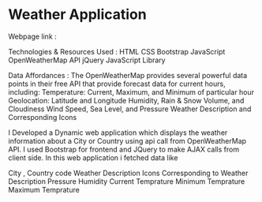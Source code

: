 # Weather Application

Webpage link : 

Technologies & Resources Used :
HTML
CSS
Bootstrap
JavaScript
OpenWeatherMap API
jQuery JavaScript Library


Data Affordances :
The OpenWeatherMap provides several powerful data points in their free API that provide forecast data for current hours, including:
Temperature: Current, Maximum, and Minimum of particular hour
Geolocation: Latitude and Longitude
Humidity, Rain & Snow Volume, and Cloudiness
Wind Speed, Sea Level, and Pressure
Weather Description and Corresponding Icons


I Developed a Dynamic web application which displays the weather information about a City or Country using api call from OpenWeatherMap API.
I used Bootstrap for frontend and JQuery to make AJAX calls from client side.
In this web application i fetched data like 

City , Country code
Weather Description 
Icons Corresponding to Weather Description
Pressure
Humidity
Current Temprature
Minimum Temprature
Maximum Temprature

